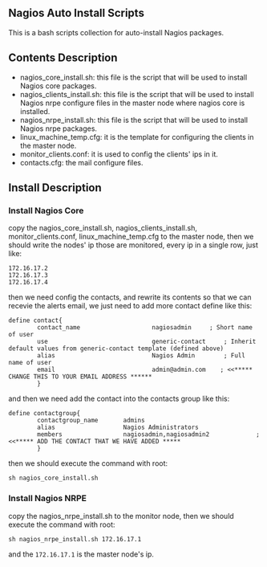Nagios Auto Install Scripts
---
This is a bash scripts collection for auto-install Nagios packages.

## Contents Description
* nagios_core_install.sh: this file is the script that will be used to install Nagios core packages.
* nagios_clients_install.sh: this file is the script that will be used to install Nagios nrpe configure files in the master node where nagios core is installed.
* nagios_nrpe_install.sh: this file is the script that will be used to install Nagios nrpe packages.
* linux_machine_temp.cfg: it is the template for configuring the clients in the master node.
* monitor_clients.conf: it is used to config the clients' ips in it.
* contacts.cfg: the mail configure files.

## Install Description

### Install Nagios Core
copy the nagios_core_install.sh, nagios_clients_install.sh, monitor_clients.conf, linux_machine_temp.cfg to the master node, then we should write the nodes' ip those are monitored, every ip in a single row, just like:
```
172.16.17.2
172.16.17.3
172.16.17.4
```
then we need config the contacts, and rewrite its contents so that we can recevie the alerts email, we just need to add more contact define like this:
```
define contact{
        contact_name                    nagiosadmin     ; Short name of user
        use                             generic-contact     ; Inherit default values from generic-contact template (defined above)
        alias                           Nagios Admin        ; Full name of user
        email                           admin@admin.com    ; <<***** CHANGE THIS TO YOUR EMAIL ADDRESS ******
        }
```
and then we need add the contact into the contacts group like this:
```
define contactgroup{
        contactgroup_name       admins
        alias                   Nagios Administrators
        members                 nagiosadmin,nagiosadmin2             ; <<***** ADD THE CONTACT THAT WE HAVE ADDED *****
        }
```
then we should execute the command with root:
```
sh nagios_core_install.sh
```

### Install Nagios NRPE
copy the nagios_nrpe_install.sh to the monitor node, then we should execute the command with root:
```
sh nagios_nrpe_install.sh 172.16.17.1
```
and the `172.16.17.1` is the master node's ip.
